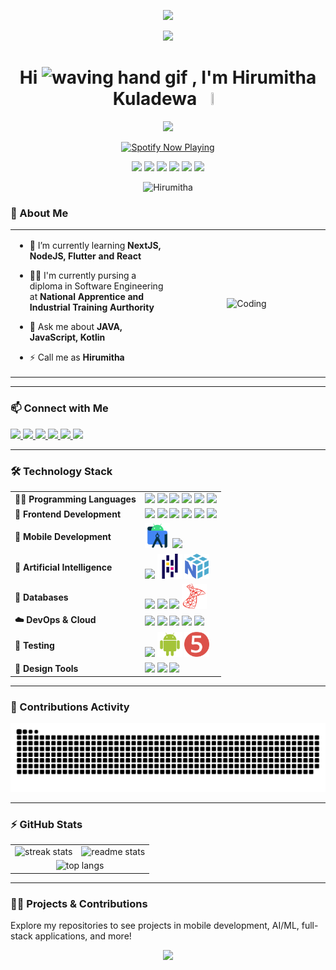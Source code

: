 <!-- Header gradient -->
<p align="center">
  <img src="https://capsule-render.vercel.app/api?type=waving&color=gradient&height=100&section=header">
</p>

<!-- Header gif -->
<p align="center" >
  <img  src = "https://github.com/7oSkaaa/7oSkaaa/blob/main/Images/about_me.gif?raw=true" width = 100px>
</p>

<!-- Hello name -->
<h1 align="center">
  Hi 
  <img src="https://user-images.githubusercontent.com/72663882/171687151-bb31c996-c9d2-49c8-b593-734946893b23.gif" alt="waving hand gif" aria-hidden="true" width="35" />
  , I'm Hirumitha Kuladewa
  <img src="https://media.tenor.com/uUNcnHwYJQEAAAAj/running-pikachu-transparent-snivee.gif" height="7%" width="7%"/>
</h1>

<!-- Hello description -->
<p align="center">
  <a href="https://github.com/oraclebrain/readme-typing-svg">
    <img src="https://readme-typing-svg.demolab.com/?lines=Software%20Engineer%20;Full Stack%20Developer;Mobile%20Application%20Developer;Tech%20Enthusiast&font=fira%20Code&center=true&width=440&height=35&color=20C20E&vCenter=true&pause=1000&size=22" />
  </a>
</p>

<!-- Spotify Song -->
<p align="center">
  <a href="https://open.spotify.com/embed/track/5X3HN2ZNAcnwriB48pW5mw?utm_source=generator" target="_blank">
    <img src="https://now-playing-on-spotify.vercel.app/api/spotify" alt="Spotify Now Playing" width="350"/>
  </a>
</p>

<!-- Github profile details -->
<p align="center">
  <img src="https://img.shields.io/github/created-at/itz-Hiru/itz-Hiru"/>
  <img src="https://img.shields.io/github/commit-activity/m/itz-Hiru/itz-Hiru"/>
  <img src="https://img.shields.io/github/forks/itz-Hiru/itz-Hiru"/>
  <img src="https://img.shields.io/github/stars/itz-Hiru/itz-Hiru"/>
  <img src="https://img.shields.io/github/watchers/itz-Hiru/itz-Hiru"/>
  <img src="https://img.shields.io/github/followers/itz-Hiru"/>
</p>

<!-- Profile Views -->
<p align="center"> 
  <img src="https://komarev.com/ghpvc/?username=itz-Hiru&label=Profile%20views&color=0e75b6&style=flat" alt="Hirumitha" /> 
</p>

### 🌟 About Me

<table align="center">
  <tr border="none">
  <td width="50%" align="left">

- 🌱 I’m currently learning **NextJS, NodeJS, Flutter and React**

- 🧑‍🎓 I'm currently pursing a diploma in Software Engineering at **National Apprentice and Industrial Training Aurthority**

- 💬 Ask me about **JAVA, JavaScript, Kotlin**

- ⚡ Call me as **Hirumitha**

  </td>
  <td width="50%" align="center">
    
  <!--sun rise loop gif-->
  <img align="center" alt="Coding" width="420px" height="270px" src="https://github.com/RavinduRB/RavinduRB/assets/167113225/6539482c-d48c-45d7-b744-5117a084fda4">

  </td>
  </tr>
</table>

---

### 📫 Connect with Me

<p>
  <a href="mailto:hirumithakuladewanew@gmail.com">
    <img src="https://img.shields.io/badge/Gmail-007FFF?style=for-the-badge&logo=gmail&logoColor=white" />
  </a>
  <a href="https://www.linkedin.com/in/hirumitha/" target="_blank">
    <img src="https://img.shields.io/badge/LinkedIn-007FFF?style=for-the-badge&logo=linkedin&logoColor=white" />
  </a>
  <a href="https://hirumitha-personal-portfolio.vercel.app" target="_blank">
     <img src="https://img.shields.io/badge/Portfolio-007FFF?style=for-the-badge&logo=netlify&logoColor=white" /> 
  </a>
  <a href="https://wa.me/+94725508919/" target="_blank">
     <img src="https://img.shields.io/badge/WhatsApp-007FFF?style=for-the-badge&logo=whatsapp&logoColor=white" />
  </a>
  <a href="https://www.instagram.com/x_hiru23/" target="_blank">
     <img src="https://img.shields.io/badge/Instagram-007FFF?style=for-the-badge&logo=instagram&logoColor=white" />
  </a>
  <a href="https://www.facebook.com/share/pmf76hxtcvadppLB/" target="_blank">
     <img src="https://img.shields.io/badge/Facebook-007FFF?style=for-the-badge&logo=facebook&logoColor=white" />
  </a>
</p>

---

### 🛠️ Technology Stack

<table>
  <tr>
    <td><strong>👨‍💻 Programming Languages</strong></td>
    <td>
      <a href="https://www.oracle.com/java/" target="_blank"><img src="https://skillicons.dev/icons?i=java&theme=light" /></a>
      <a href="https://www.python.org/doc/" target="_blank"><img src="https://skillicons.dev/icons?i=python&theme=light" /></a>
      <a href="https://developer.mozilla.org/en-US/docs/Web/JavaScript" target="_blank"><img src="https://skillicons.dev/icons?i=javascript&theme=light" /></a>
      <a href="https://www.typescriptlang.org/docs/" target="_blank"><img src="https://skillicons.dev/icons?i=typescript&theme=light" /></a>
      <a href="https://kotlinlang.org/docs/home.html" target="_blank"><img src="https://skillicons.dev/icons?i=kotlin&theme=light" /></a>
      <a href="https://dart.dev/guides" target="_blank"><img src="https://skillicons.dev/icons?i=dart&theme=light" /></a>
    </td>
  </tr>
  <tr>
    <td><strong>🎨 Frontend Development</strong></td>
    <td>
      <a href="https://reactjs.org/docs/getting-started.html" target="_blank"><img src="https://skillicons.dev/icons?i=react&theme=light" /></a>
      <a href="https://angular.io/docs" target="_blank"><img src="https://skillicons.dev/icons?i=angular&theme=light" /></a>
      <a href="https://getbootstrap.com/docs/" target="_blank"><img src="https://skillicons.dev/icons?i=bootstrap&theme=light" /></a>
      <a href="https://tailwindcss.com/docs" target="_blank"><img src="https://skillicons.dev/icons?i=tailwind&theme=light" /></a>
      <a href="https://developer.mozilla.org/en-US/docs/Web/HTML" target="_blank"><img src="https://skillicons.dev/icons?i=html&theme=light" /></a>
      <a href="https://developer.mozilla.org/en-US/docs/Web/CSS" target="_blank"><img src="https://skillicons.dev/icons?i=css&theme=light" /></a>
    </td>
  </tr>
  <tr>
    <td><strong>📱 Mobile Development</strong></td>
    <td>
      <a href="https://developer.android.com/docs" target="_blank"><img src="https://raw.githubusercontent.com/devicons/devicon/master/icons/androidstudio/androidstudio-original.svg" width="40" height="40" /></a>
      <a href="https://flutter.dev/docs" target="_blank"><img src="https://skillicons.dev/icons?i=flutter&theme=light" /></a>
    </td>
  </tr>
  <tr>
    <td><strong>🤖 Artificial Intelligence</strong></td>
     <td>
      <a href="https://www.tensorflow.org/learn" target="_blank"><img src="https://skillicons.dev/icons?i=tensorflow&theme=light" /></a>
      <a href="https://pandas.pydata.org/pandas-docs/stable/" target="_blank"><img src="https://raw.githubusercontent.com/devicons/devicon/master/icons/pandas/pandas-original.svg" width="40" height="40"/></a>
      <a href="https://numpy.org/doc/" target="_blank"><img src="https://raw.githubusercontent.com/devicons/devicon/master/icons/numpy/numpy-original.svg" width="40" height="40"/></a>
    </td>
  </tr>
  <tr>
    <td><strong>💾 Databases</strong></td>
    <td>
      <a href="https://www.mongodb.com/docs/" target="_blank"><img src="https://skillicons.dev/icons?i=mongodb&theme=light" /></a>
      <a href="https://dev.mysql.com/doc/" target="_blank"><img src="https://skillicons.dev/icons?i=mysql&theme=light" /></a>
      <a href="https://www.sqlite.org/docs.html" target="_blank"><img src="https://skillicons.dev/icons?i=sqlite&theme=light" /></a>
      <a href="https://docs.microsoft.com/en-us/sql/sql-server" target="_blank"><img src="https://raw.githubusercontent.com/devicons/devicon/master/icons/microsoftsqlserver/microsoftsqlserver-plain.svg" width="40" height="40"/></a>
    </td>
  </tr>
  <tr>
    <td><strong>☁️ DevOps & Cloud</strong></td>
    <td>
      <a href="https://www.docker.com/get-started" target="_blank"><img src="https://skillicons.dev/icons?i=docker&theme=light" /></a>
      <a href="https://kubernetes.io/docs/" target="_blank"><img src="https://skillicons.dev/icons?i=kubernetes&theme=light" /></a>
      <a href="https://aws.amazon.com/documentation/" target="_blank"><img src="https://skillicons.dev/icons?i=aws&theme=light" /></a>
      <a href="https://firebase.google.com/docs" target="_blank"><img src="https://skillicons.dev/icons?i=firebase&theme=light" /></a>
      <a href="https://devcenter.heroku.com/categories/reference" target="_blank"><img src="https://skillicons.dev/icons?i=heroku&theme=light" /></a>
    </td>
  </tr>
  <tr>
    <td><strong>🎯 Testing</strong></td>
    <td>
      <a href="https://www.selenium.dev/documentation/" target="_blank"><img src="https://skillicons.dev/icons?i=selenium&theme=light" /></a>
      <a href="https://developer.android.com/training/testing" target="_blank"><img src="https://raw.githubusercontent.com/devicons/devicon/master/icons/android/android-original.svg" width="40" height="40"/></a>
      <a href="https://junit.org/junit5/docs/current/user-guide/" target="_blank"><img src="https://raw.githubusercontent.com/devicons/devicon/master/icons/junit/junit-plain.svg" width="40" height="40"/></a>
    </td>
  </tr>
  <tr>
    <td><strong>🎨 Design Tools</strong></td>
    <td>
      <a href="https://www.figma.com/downloads/" target="_blank"><img src="https://skillicons.dev/icons?i=figma&theme=light" /></a>
      <a href="https://www.adobe.com/products/photoshop.html" target="_blank"><img src="https://skillicons.dev/icons?i=ps&theme=light" /></a>
      <a href="https://www.adobe.com/products/illustrator.html" target="_blank"><img src="https://skillicons.dev/icons?i=ai&theme=light" /></a>
    </td>
  </tr>
</table>

---

### 🐍 Contributions Activity

<p align="center">
  <img alt="snake eating my contributions" src="https://raw.githubusercontent.com/salesp07/salesp07/output/github-contribution-grid-snake.svg" />
</p>

---

### ⚡ GitHub Stats

<table>
  <tr>
    <td>
      <img width=400 src="https://github-readme-streak-stats-salesp07.vercel.app/?user=itz-Hiru&count_private=true&theme=blue-green&border_radius=10" alt="streak stats"/>
    </td>
    <td>
      <img width=400 src="https://github-readme-stats-salesp07.vercel.app/api?username=itz-Hiru&count_private=true&show_icons=true&theme=blue-green&rank_icon=github&border_radius=10" alt="readme stats" />
    </td>
  </tr>
  <tr>
    <td colspan="2" align="center">
      <img width=450 src="https://github-readme-stats-salesp07.vercel.app/api/top-langs/?username=itz-Hiru&hide=HTML&langs_count=8&layout=compact&theme=blue-green&border_radius=10&size_weight=0.5&count_weight=0.5&exclude_repo=github-readme-stats" alt="top langs" />
    </td>
  </tr>
</table>

---

### 👨‍💻 Projects & Contributions

Explore my repositories to see projects in mobile development, AI/ML, full-stack applications, and more! 

<p align="center">
  <img src="https://capsule-render.vercel.app/api?type=waving&color=007FFF&height=100&section=footer"/>
</p>

